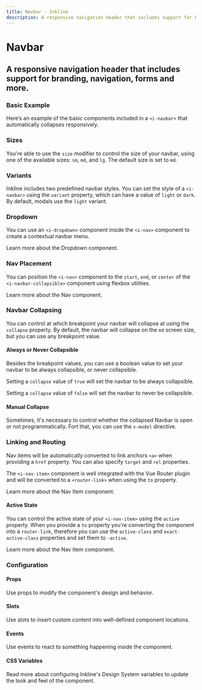 ```yaml
---
title: Navbar - Inkline
description: A responsive navigation header that includes support for branding, navigation, forms and more.
---
```


<script setup>
import { manifest } from '@inkline/inkline/components/INavbar/manifest';
import {
    INavbarBasicExample,
    INavbarCollapseBreakpointExample,
    INavbarCollapseTrueExample,
    INavbarCollapseFalseExample,
    INavbarCollapseManualExample,
    INavbarColorVariantsExample,
    INavbarDropdownExample,
    INavbarNavPlacementExample,
    INavbarSizeVariantsExample,
    INavbarRoutingExample,
    INavbarRoutingActiveExample
} from '@inkline/inkline/components/INavbar/examples';
import { default as INavbarBasicExampleHTML } from '@inkline/inkline/components/INavbar/examples/basic.html?raw';
import { default as INavbarCollapseBreakpointExampleHTML } from '@inkline/inkline/components/INavbar/examples/collapse-breakpoint.html?raw';
import { default as INavbarCollapseTrueExampleHTML } from '@inkline/inkline/components/INavbar/examples/collapse-true.html?raw';
import { default as INavbarCollapseFalseExampleHTML } from '@inkline/inkline/components/INavbar/examples/collapse-false.html?raw';
import { default as INavbarCollapseManualExampleHTML } from '@inkline/inkline/components/INavbar/examples/collapse-manual.html?raw';
import { default as INavbarCollapseManualExampleJS } from '@inkline/inkline/components/INavbar/examples/collapse-manual.js?raw';
import { default as INavbarColorVariantsExampleHTML } from '@inkline/inkline/components/INavbar/examples/color-variants.html?raw';
import { default as INavbarDropdownExampleHTML } from '@inkline/inkline/components/INavbar/examples/dropdown.html?raw';
import { default as INavbarNavPlacementExampleHTML } from '@inkline/inkline/components/INavbar/examples/nav-placement.html?raw';
import { default as INavbarSizeVariantsExampleHTML } from '@inkline/inkline/components/INavbar/examples/size-variants.html?raw';
import { default as INavbarRoutingExampleHTML } from '@inkline/inkline/components/INavbar/examples/routing.html?raw';
import { default as INavbarRoutingActiveExampleHTML } from '@inkline/inkline/components/INavbar/examples/routing-active.html?raw';
</script>


# Navbar
## A responsive navigation header that includes support for branding, navigation, forms and more.

### Basic Example
Here’s an example of the basic components included in a  `<i-navbar>` that automatically collapses responsively.

<example :component="INavbarBasicExample" :html="INavbarBasicExampleHTML"></example>

### Sizes
You're able to use the `size` modifier to control the size of your navbar, using one of the available sizes: `sm`, `md`, and `lg`. 
The default size is set to `md`.

<example :component="INavbarSizeVariantsExample" :html="INavbarSizeVariantsExampleHTML"></example>

### Variants
Inkline includes two predefined navbar styles. You can set the style of a `<i-navbar>` using the `variant` property, which can have a value of `light` or `dark`. By default, modals use the `light` variant.

<example :component="INavbarColorVariantsExample" :html="INavbarColorVariantsExampleHTML"></example>

### Dropdown
You can use an `<i-dropdown>` component inside the `<i-nav>` component to create a contextual navbar menu. 

<router-link :to="{ name: 'docs-components-dropdown' }">Learn more about the Dropdown component.</router-link>

<example :component="INavbarDropdownExample" :html="INavbarDropdownExampleHTML"></example>

### Nav Placement
You can position the `<i-nav>` component to the `start`, `end`, or `center` of the `<i-navbar-collapsible>` component using flexbox utilities.

<router-link :to="{ name: 'docs-components-nav' }">Learn more about the Nav component.</router-link>

<example :component="INavbarNavPlacementExample" :html="INavbarNavPlacementExampleHTML"></example>

### Navbar Collapsing
You can control at which breakpoint your navbar will collapse at using the `collapse` property. By default, the navbar will collapse on the `md` screen size, but you can use any breakpoint value.

<example :component="INavbarCollapseBreakpointExample" :html="INavbarCollapseBreakpointExampleHTML"></example>

#### Always or Never Collapsible

Besides the breakpoint values, you can use a boolean value to set your navbar to be always collapsible, or never collapsible.

Setting a `collapse` value of `true` will set the navbar to be always collapsible.

<example :component="INavbarCollapseTrueExample" :html="INavbarCollapseTrueExampleHTML"></example>

Setting a `collapse` value of `false` will set the navbar to never be collapsible.

<example :component="INavbarCollapseFalseExample" :html="INavbarCollapseFalseExampleHTML"></example>

#### Manual Collapse
Sometimes, it's necessary to control whether the collapsed Navbar is open or not programmatically. Fort that, you can use the `v-model` directive.

<example :component="INavbarCollapseManualExample" :html="INavbarCollapseManualExampleHTML" :js="INavbarCollapseManualExampleJS"></example>

### Linking and Routing
Nav items will be automatically converted to link anchors `<a>` when providing a `href` property. You can also specify `target` and `rel` properties.

The `<i-nav-item>` component is well integrated with the Vue Router plugin and will be converted to a `<router-link>` when using the `to` property.

<router-link :to="{ name: 'docs-components-nav' }">Learn more about the Nav Item component.</router-link>

<example :component="INavbarRoutingExample" :html="INavbarRoutingExampleHTML"></example>

#### Active State

You can control the active state of your `<i-nav-item>` using the `active` property. When you provide a `to` property you're converting the component into a `router-link`, therefore you can use the `active-class` and `exact-active-class` properties and set them to `-active`.

<router-link :to="{ name: 'docs-components-nav' }">Learn more about the Nav Item component.</router-link>

<example :component="INavbarRoutingActiveExample" :html="INavbarRoutingActiveExampleHTML"></example>

### Configuration

#### Props
Use props to modify the component's design and behavior.

<props-table :manifest="manifest"></props-table>

#### Slots
Use slots to insert custom content into well-defined component locations.

<slots-table :manifest="manifest"></slots-table>

#### Events
Use events to react to something happening inside the component.

<events-table :manifest="manifest"></events-table>

#### CSS Variables
<router-link :to="{ name: 'docs-introduction-design-system' }">Read more</router-link> about configuring Inkline's Design System variables to update the look and feel of the component.

<css-variables-table :manifest="manifest" type="local"></css-variables-table>
